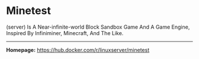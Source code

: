 # Minetest

(server) Is A Near-infinite-world Block Sandbox Game And A Game Engine, Inspired By Infiniminer, Minecraft, And The Like.

---

**Homepage:** https://hub.docker.com/r/linuxserver/minetest